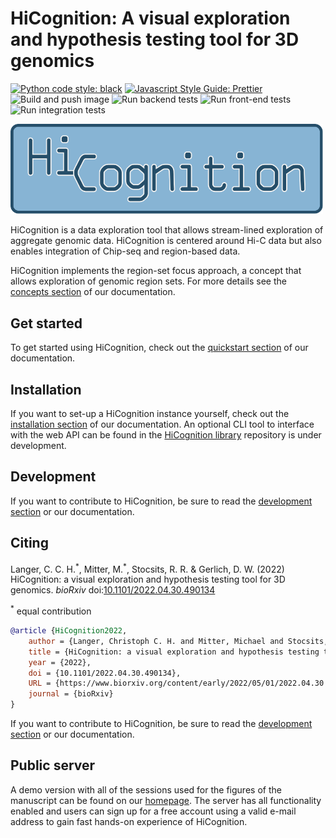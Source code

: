 # HiCognition: A visual exploration and hypothesis testing tool for 3D genomics

[![Python code style: black](https://img.shields.io/badge/code%20style-black-000000.svg)](https://github.com/psf/black "Black: The Uncompromising Code Formatter")
[![Javascript Style Guide: Prettier](https://img.shields.io/badge/code_style-prettier-ff69b4.svg?style=flat-square)](https://github.com/prettier/prettier-vscode "Prettier: An Opinionated Code Formatter")
![Build and push image](https://github.com/gerlichlab/HiCognition/actions/workflows/build_and_push_image.yml/badge.svg)
![Run backend tests](https://github.com/gerlichlab/HiCognition/actions/workflows/run-backend-tests.yml/badge.svg)
![Run front-end tests](https://github.com/gerlichlab/HiCognition/actions/workflows/run-front-end-tests.yml/badge.svg)
![Run integration tests](https://github.com/gerlichlab/HiCognition/actions/workflows/run-integration-tests.yml/badge.svg)

<img src="documentation/logo.svg" width="500px">

HiCognition is a data exploration tool that allows stream-lined exploration of aggregate genomic data. HiCognition is centered around Hi-C data but also enables integration of Chip-seq and region-based data.

HiCognition implements the region-set focus approach, a concept that allows exploration of genomic region sets. For more details see the [concepts section](https://hicognition.com/docs/concepts/) of our documentation.

## Get started

To get started using HiCognition, check out the [quickstart section](https://hicognition.com/docs/getting_started/get_started_w_example_data/) of our documentation.


## Installation

If you want to set-up a HiCognition instance yourself, check out the [installation section](https://hicognition.com/docs/installation/) of our documentation. An optional CLI tool to interface with the web API can be found in the [HiCognition library](https://github.com/gerlichlab/hicognition_lib) repository is under development.

## Development

If you want to contribute to HiCognition, be sure to read the [development section](https://hicognition.com/docs/development/) or our documentation.

## Citing

Langer, C. C. H.<sup>\*</sup>, Mitter, M.<sup>\*</sup>, Stocsits, R. R. & Gerlich, D. W. (2022) HiCognition: a visual exploration and hypothesis testing tool for 3D genomics. _bioRxiv_ doi:[10.1101/2022.04.30.490134](https://www.biorxiv.org/content/early/2022/05/01/2022.04.30.490134)

<sup>\*</sup> equal contribution

```bibtex
@article {HiCognition2022,
	author = {Langer, Christoph C. H. and Mitter, Michael and Stocsits, Roman R. and Gerlich, Daniel W.},
	title = {HiCognition: a visual exploration and hypothesis testing tool for 3D genomics},
	year = {2022},
	doi = {10.1101/2022.04.30.490134},
	URL = {https://www.biorxiv.org/content/early/2022/05/01/2022.04.30.490134},
	journal = {bioRxiv}
}
```


If you want to contribute to HiCognition, be sure to read the [development section](https://gerlichlab.github.io/hicognition/docs/development/) or our documentation.

## Public server

A demo version with all of the sessions used for the figures of the manuscript can be found on our [homepage](https://app.hicognition.com/). The server has all functionality enabled and users can sign up for a free account using a valid e-mail address to gain fast hands-on experience of HiCognition.
